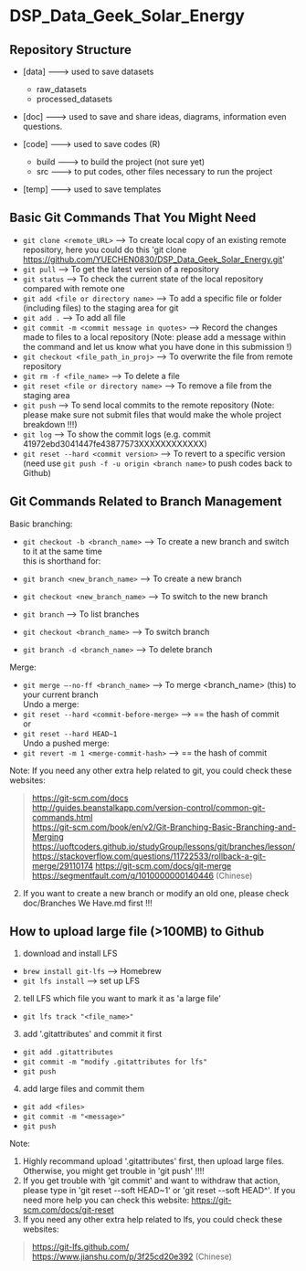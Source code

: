 # DSP_Data_Geek_Solar_Energy

## Repository Structure 

- [data]            ---> used to save datasets
  - raw_datasets
  - processed_datasets

- [doc]           ---> used to save and share ideas, diagrams, information even questions.

- [code]             ---> used to save codes (R)
  - build               ---> to build the project (not sure yet)
  - src                 ---> to put codes, other files necessary to run the project

- [temp]          ---> used to save templates
  
  
## Basic Git Commands That You Might Need
- `git clone <remote_URL>`                      --> To create local copy of an existing remote repository, here you could do this 'git clone https://github.com/YUECHEN0830/DSP_Data_Geek_Solar_Energy.git'
- `git pull`                                    --> To get the latest version of a repository  
- `git status`                                  --> To check the current state of the local repository compared with remote one  
- `git add <file or directory name>`            --> To add a specific file or folder (including files) to the staging area for git  
- `git add .`                                   --> To add all file  
- `git commit -m <commit message in quotes>`    --> Record the changes made to files to a local repository (Note: please add a message within the command and let us know what you have done in this submission !)  
- `git checkout <file_path_in_proj>`            --> To overwrite the file from remote repository
- `git rm -f <file_name>`                       --> To delete a file  
- `git reset <file or directory name>`                    --> To remove a file from the staging area
- `git push`                                    --> To send local commits to the remote   repository (Note: please make sure not submit files that would make the whole project breakdown !!!)
- `git log`                                     --> To show the commit logs (e.g. commit 41972ebd3041447fe43877573XXXXXXXXXXXX)
- `git reset --hard <commit version>`           --> To revert to a specific version (need use `git push -f -u origin <branch name>` to push codes back to Github)

## Git Commands Related to Branch Management
Basic branching:  
- `git checkout -b <branch_name>`               --> To create a new branch and switch to it at the same time  
this is shorthand for:  
- `git branch <new_branch_name>`                --> To create a new branch
- `git checkout <new_branch_name>`              --> To switch to the new branch

- `git branch`                                  --> To list branches
- `git checkout <branch_name>`                  --> To switch branch
- `git branch -d <branch_name>`                 --> To delete branch

Merge:  
- `git merge –-no-ff <branch_name>`             --> To merge <branch_name> (this) to your current branch  
Undo a merge:  
- `git reset --hard <commit-before-merge>`      --> <commit-before-merge> == the hash of commit  
or  
- `git reset --hard HEAD~1`  
Undo a pushed merge:  
- `git revert -m 1 <merge-commit-hash>`         --> <commit-before-merge> == the hash of commit  

Note: If you need any other extra help related to git, you could check these websites:  
> https://git-scm.com/docs  
> http://guides.beanstalkapp.com/version-control/common-git-commands.html  
> https://git-scm.com/book/en/v2/Git-Branching-Basic-Branching-and-Merging
> https://uoftcoders.github.io/studyGroup/lessons/git/branches/lesson/
> https://stackoverflow.com/questions/11722533/rollback-a-git-merge/29110174
> https://git-scm.com/docs/git-merge
> https://segmentfault.com/q/1010000000140446 (Chinese)

2. If you want to create a new branch or modify an old one, please check doc/Branches We Have.md first !!! 


## How to upload large file (>100MB) to Github
1. download and install LFS  
- `brew install git-lfs`    --> Homebrew  
- `git lfs install`         --> set up LFS  
2. tell LFS which file you want to mark it as 'a large file'
- `git lfs track "<file_name>"`
3. add '.gitattributes' and commit it first
- `git add .gitattributes`
- `git commit -m "modify .gitattributes for lfs"` 
- `git push`
4. add large files and commit them
- `git add <files>`
- `git commit -m "<message>"`
- `git push`

Note: 
1. Highly recommand upload '.gitattributes' first, then upload large files. Otherwise, you might get trouble in 'git push' !!!!
2. If you get trouble with 'git commit' and want to withdraw that action, please type in 'git reset --soft HEAD~1' or 'git reset --soft HEAD^'. If you need more help you can check this website: https://git-scm.com/docs/git-reset
2. If you need any other extra help related to lfs, you could check these websites:  
> https://git-lfs.github.com/  
> https://www.jianshu.com/p/3f25cd20e392 (Chinese)  
